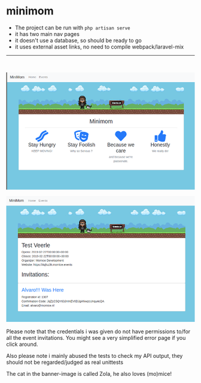 # minimom

* The project can be run with ```php artisan serve```
* it has two main nav pages
* it doesn't use a database, so should be ready to go
* it uses external asset links, no need to compile webpack/laravel-mix

<hr><br>

![home](home.png)

![home](alvarowashere.png)


Please note that the credentials i was given do not have permissions to/for all the event invitations. You might see a  very simplified error page if you click around.

Also please note i mainly abused the tests to check my API output, they should not be regarded/judged as real unittests

The cat in the banner-image is called Zola, he also loves (mo)mice!